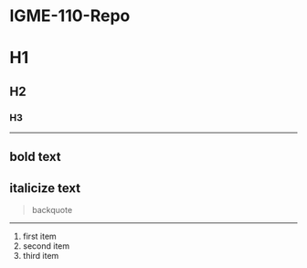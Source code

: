 # IGME-110-Repo
# H1
## H2
### H3
---
bold text
---
italicize text
---
>backquote
---
1. first item
2. second item
3. third item
